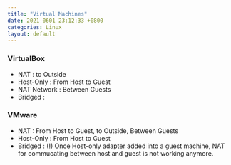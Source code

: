 ```yaml
---
title: "Virtual Machines"
date: 2021-0601 23:12:33 +0800
categories: Linux
layout: default
---
```

### VirtualBox
- NAT : to Outside
- Host-Only : From Host to Guest
- NAT Network : Between Guests
- Bridged :
### VMware
- NAT : From Host to Guest, to Outside, Between Guests
- Host-Only : From Host to Guest
- Bridged :
(!) Once Host-only adapter added into a guest machine, NAT for commucating between host and guest is not working anymore.
